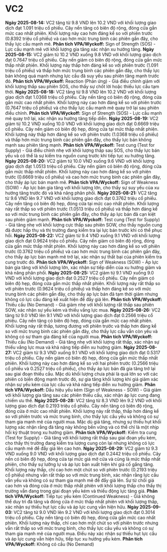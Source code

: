 # VC2

**Ngày 2025-08-14:** VC2 tăng từ 9.8 VND lên 10.2 VND với khối lượng giao dịch đạt 1.091 triệu cổ phiếu. Cây nến tăng có biên độ rộng, đóng cửa gần mức cao nhất phiên. Khối lượng này cao hơn đáng kể so với phiên trước (0.8392 triệu cổ phiếu) và cao hơn mức trung bình các phiên gần đây, cho thấy lực cầu mạnh mẽ. **Phân tích VPA/Wyckoff:** Sign of Strength (SOS) - Lực cầu mạnh mẽ với khối lượng gia tăng xác nhận xu hướng tăng.
**Ngày 2025-08-15:** VC2 giảm từ 10.2 VND xuống 9.8 VND với khối lượng giao dịch đạt 0.7647 triệu cổ phiếu. Cây nến giảm có biên độ rộng, đóng cửa gần mức thấp nhất phiên. Khối lượng này thấp hơn đáng kể so với phiên trước (1.091 triệu cổ phiếu) và thấp hơn mức trung bình các phiên gần đây, cho thấy lực bán không quá mạnh nhưng lực cầu đã suy yếu sau phiên tăng mạnh trước đó. **Phân tích VPA/Wyckoff:** Reaction (Phản ứng) - Giá điều chỉnh giảm với khối lượng thấp sau phiên SOS, cho thấy sự chốt lời hoặc thiếu lực cầu tạm thời.
**Ngày 2025-08-18:** VC2 tăng từ 9.8 VND lên 10.2 VND với khối lượng giao dịch đạt 1.0368 triệu cổ phiếu. Cây nến tăng có biên độ rộng, đóng cửa gần mức cao nhất phiên. Khối lượng này cao hơn đáng kể so với phiên trước (0.7647 triệu cổ phiếu) và cho thấy lực cầu mạnh mẽ quay trở lại sau phiên điều chỉnh. **Phân tích VPA/Wyckoff:** Sign of Strength (SOS) - Lực cầu mạnh mẽ quay trở lại, xác nhận xu hướng tăng tiếp diễn.
**Ngày 2025-08-19:** VC2 giảm từ 10.2 VND xuống 10.0 VND với khối lượng giao dịch đạt 0.6669 triệu cổ phiếu. Cây nến giảm có biên độ hẹp, đóng cửa tại mức thấp nhất phiên. Khối lượng này thấp hơn đáng kể so với phiên trước (1.0368 triệu cổ phiếu) và thấp hơn mức trung bình các phiên gần đây, cho thấy lực bán không mạnh sau phiên tăng mạnh. **Phân tích VPA/Wyckoff:** Test cung (Test for Supply) - Giá điều chỉnh nhẹ với khối lượng thấp sau SOS, cho thấy lực bán yếu và có thể là sự kiểm tra nguồn cung trước khi tiếp tục xu hướng tăng.
**Ngày 2025-08-20:** VC2 giảm từ 10.0 VND xuống 9.6 VND với khối lượng giao dịch đạt 1.0513 triệu cổ phiếu. Cây nến giảm có biên độ rộng, đóng cửa gần mức thấp nhất phiên. Khối lượng này cao hơn đáng kể so với phiên trước (0.6669 triệu cổ phiếu) và cao hơn mức trung bình các phiên gần đây, cho thấy áp lực bán mạnh mẽ. **Phân tích VPA/Wyckoff:** Sign of Weakness (SOW) - Áp lực bán gia tăng với khối lượng lớn, cho thấy sự suy yếu của xu hướng tăng trước đó và khả năng phân phối.
**Ngày 2025-08-21:** VC2 tăng từ 9.6 VND lên 9.7 VND với khối lượng giao dịch đạt 0.3762 triệu cổ phiếu. Cây nến tăng có biên độ hẹp, đóng cửa tại mức cao nhất phiên. Khối lượng này rất thấp so với phiên trước (1.0513 triệu cổ phiếu) và thấp hơn đáng kể so với mức trung bình các phiên gần đây, cho thấy áp lực bán đã cạn kiệt sau phiên giảm mạnh. **Phân tích VPA/Wyckoff:** Test cung (Test for Supply) - Giá tăng nhẹ với khối lượng cực thấp sau phiên SOW, cho thấy nguồn cung đã được hấp thụ và thị trường đang kiểm tra lại lực bán trước khi có thể phục hồi.
**Ngày 2025-08-22:** VC2 giảm từ 9.4 VND xuống 9.1 VND với khối lượng giao dịch đạt 0.9624 triệu cổ phiếu. Cây nến giảm có biên độ rộng, đóng cửa gần mức thấp nhất phiên. Khối lượng này cao hơn đáng kể so với phiên trước (0.3762 triệu cổ phiếu) và cao hơn mức trung bình các phiên gần đây, cho thấy áp lực bán mạnh mẽ trở lại, xác nhận sự thất bại của phiên kiểm tra cung trước đó. **Phân tích VPA/Wyckoff:** Sign of Weakness (SOW) - Áp lực bán gia tăng với khối lượng lớn, xác nhận sự tiếp diễn của xu hướng giảm và khả năng phân phối.
**Ngày 2025-08-25:** VC2 giảm từ 9.1 VND xuống 9.0 VND với khối lượng giao dịch đạt 0.2527 triệu cổ phiếu. Cây nến giảm có biên độ hẹp, đóng cửa gần mức thấp nhất phiên. Khối lượng này rất thấp so với phiên trước (0.9624 triệu cổ phiếu) và thấp hơn đáng kể so với mức trung bình các phiên gần đây, cho thấy áp lực bán đã tạm thời giảm nhưng không có lực cầu đáng kể xuất hiện để đẩy giá lên. **Phân tích VPA/Wyckoff:** Thiếu cầu (No Demand) - Giá giảm nhẹ với khối lượng rất thấp sau phiên SOW, xác nhận sự yếu kém và thiếu vắng lực mua.
**Ngày 2025-08-26:** VC2 tăng từ 9.0 VND lên 9.1 VND với khối lượng giao dịch đạt 0.2566 triệu cổ phiếu. Cây nến tăng có biên độ hẹp, đóng cửa gần mức cao nhất phiên. Khối lượng này rất thấp, tương đương với phiên trước và thấp hơn đáng kể so với mức trung bình các phiên gần đây, cho thấy lực cầu vẫn còn yếu và không có sự tham gia đáng kể của người mua. **Phân tích VPA/Wyckoff:** Thiếu cầu (No Demand) - Giá tăng nhẹ với khối lượng rất thấp, xác nhận sự thiếu vắng lực mua và khả năng tiếp diễn xu hướng giảm.
**Ngày 2025-08-27:** VC2 giảm từ 9.3 VND xuống 9.1 VND với khối lượng giao dịch đạt 0.5317 triệu cổ phiếu. Cây nến giảm có biên độ hẹp, đóng cửa gần mức thấp nhất phiên. Khối lượng này cao hơn đáng kể so với hai phiên trước (0.2566 triệu cổ phiếu và 0.2527 triệu cổ phiếu), cho thấy áp lực bán đã gia tăng trở lại sau giai đoạn thiếu cầu. Mặc dù khối lượng chưa phải là quá lớn so với các phiên có biến động mạnh trước đó, sự gia tăng khối lượng khi giá giảm xác nhận sự yếu kém của lực cầu và khả năng tiếp diễn xu hướng giảm. **Phân tích VPA/Wyckoff:** Dấu hiệu yếu kém (Sign of Weakness - SOW) - Giá giảm với khối lượng gia tăng sau các phiên thiếu cầu, xác nhận áp lực cung đang chiếm ưu thế.
**Ngày 2025-08-28:** VC2 tăng từ 8.3 VND lên 9.2 VND với khối lượng giao dịch đạt 0.2193 triệu cổ phiếu. Cây nến tăng có biên độ rộng, đóng cửa ở mức cao nhất phiên. Khối lượng này rất thấp, thấp hơn đáng kể so với phiên trước và mức trung bình, cho thấy lực cầu yếu và không có sự tham gia mạnh mẽ của người mua. Mặc dù giá tăng, nhưng sự thiếu hụt khối lượng xác nhận rằng đà tăng này không bền vững và có thể chỉ là một nhịp hồi kỹ thuật trong xu hướng giảm. **Phân tích VPA/Wyckoff:** Kiểm tra cung (Test for Supply) - Giá tăng với khối lượng rất thấp sau giai đoạn yếu kém, cho thấy thị trường đang kiểm tra lượng cung còn lại nhưng không có lực cầu mạnh mẽ để đẩy giá lên cao hơn.
**Ngày 2025-08-29:** VC2 giảm từ 9.3 VND xuống 9.0 VND với khối lượng giao dịch đạt 0.2442 triệu cổ phiếu. Cây nến có biên độ hẹp, đóng cửa tại mức giá mở cửa và cũng là mức thấp nhất phiên, cho thấy sự lưỡng lự và áp lực bán xuất hiện khi giá cố gắng tăng. Khối lượng này thấp, chỉ cao hơn một chút so với phiên trước (0.2193 triệu cổ phiếu) nhưng vẫn rất thấp so với mức trung bình, xác nhận rằng lực cầu vẫn yếu và không có sự tham gia mạnh mẽ để đẩy giá lên. Sự từ chối giá cao hơn và đóng cửa ở mức thấp nhất phiên với khối lượng thấp cho thấy thị trường vẫn đang trong giai đoạn yếu kém và thiếu động lực tăng giá. **Phân tích VPA/Wyckoff:** Tiếp tục yếu kém (Continued Weakness) - Giá không thể duy trì đà tăng và đóng cửa ở mức thấp nhất phiên với khối lượng thấp, xác nhận sự thiếu hụt lực cầu và áp lực cung vẫn hiện hữu.
**Ngày 2025-09-03:** VC2 tăng từ 9.0 VND lên 9.2 VND với khối lượng giao dịch đạt 0.3014 triệu cổ phiếu. Cây nến tăng có biên độ hẹp, đóng cửa gần mức cao nhất phiên. Khối lượng này thấp, chỉ cao hơn một chút so với phiên trước nhưng vẫn rất thấp so với mức trung bình, cho thấy lực cầu yếu và không có sự tham gia mạnh mẽ của người mua. Điều này xác nhận sự thiếu hụt lực cầu và áp lực cung vẫn hiện hữu, tiếp tục xu hướng yếu kém. **Phân tích VPA/Wyckoff:** Không có cầu (No Demand)
